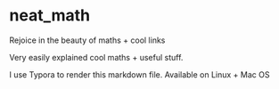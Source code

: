 # neat_math
Rejoice in the beauty of maths + cool links

Very easily explained cool maths + useful stuff.

I use Typora to render this markdown file. Available on Linux + Mac OS
